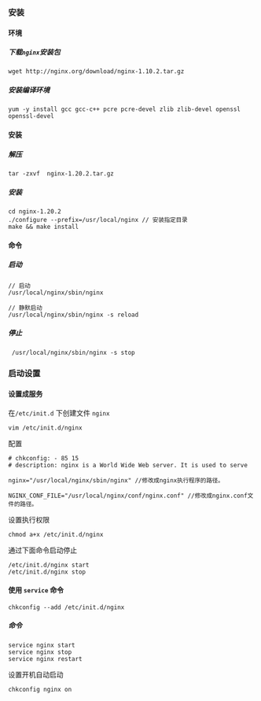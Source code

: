 ### 安装

#### 环境

##### 下载`nginx`安装包

```
wget http://nginx.org/download/nginx-1.10.2.tar.gz
```

##### 安装编译环境

```
yum -y install gcc gcc-c++ pcre pcre-devel zlib zlib-devel openssl openssl-devel
```

#### 安装

##### 解压

```
tar -zxvf  nginx-1.20.2.tar.gz
```

##### 安装

```
cd nginx-1.20.2
./configure --prefix=/usr/local/nginx // 安装指定目录
make && make install
```

#### 命令

##### 启动

```
// 启动
/usr/local/nginx/sbin/nginx

// 静默启动
/usr/local/nginx/sbin/nginx -s reload
```

##### 停止

```
 /usr/local/nginx/sbin/nginx -s stop
```

### 启动设置

#### 设置成服务

在`/etc/init.d` 下创建文件 `nginx`

```
vim /etc/init.d/nginx
```

配置

```
# chkconfig: - 85 15
# description: nginx is a World Wide Web server. It is used to serve

nginx="/usr/local/nginx/sbin/nginx" //修改成nginx执行程序的路径。

NGINX_CONF_FILE="/usr/local/nginx/conf/nginx.conf" //修改成nginx.conf文件的路径。
```

设置执行权限

```
chmod a+x /etc/init.d/nginx
```

通过下面命令启动停止

```
/etc/init.d/nginx start
/etc/init.d/nginx stop
```

#### 使用 `service` 命令

```
chkconfig --add /etc/init.d/nginx
```

##### 命令

```
service nginx start
service nginx stop
service nginx restart
```

设置开机自动启动

```
chkconfig nginx on
```

